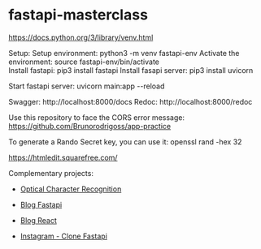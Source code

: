 # fastapi-masterclass

https://docs.python.org/3/library/venv.html

Setup:
   Setup environment: python3 -m venv fastapi-env
   Activate the environment: source fastapi-env/bin/activate    
   Install fastapi: pip3 install fastapi
   Install fasapi server: pip3 install uvicorn    

Start fastapi server: uvicorn main:app --reload

Swagger: http://localhost:8000/docs
Redoc: http://localhost:8000/redoc

Use this repository to face the CORS error message: https://github.com/Brunorodrigoss/app-practice

To generate a Rando Secret key, you can use it: openssl rand -hex 32

https://htmledit.squarefree.com/

Complementary projects:
- [Optical Character Recognition](https://github.com/Brunorodrigoss/optical-character-recognition-ocr)

- [Blog Fastapi](https://github.com/Brunorodrigoss/blog-site-fastapi)

- [Blog React](https://github.com/Brunorodrigoss/blog-site-react)

- [Instagram - Clone Fastapi](https://github.com/Brunorodrigoss/instagram-clone-fastapi)

